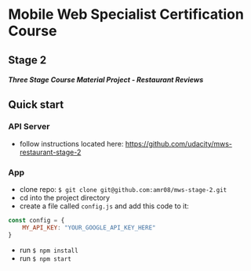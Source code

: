 # Mobile Web Specialist Certification Course
## Stage 2

#### _Three Stage Course Material Project - Restaurant Reviews_

## Quick start

### API Server

* follow instructions located here: https://github.com/udacity/mws-restaurant-stage-2


### App

* clone repo: `$ git clone git@github.com:amr08/mws-stage-2.git`
* cd into the project directory
* create a file called ```config.js``` and add this code to it:

```js
const config = {
	MY_API_KEY: "YOUR_GOOGLE_API_KEY_HERE"
}
```

* run `$ npm install`
* run `$ npm start`

